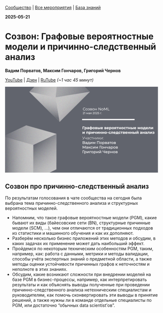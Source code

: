 [Сообщество](/README.RU.md) | [Все мероприятия](/Events.RU.md) | [База знаний](/KB/README.RU.md)

**2025-05-21**

# Созвон: Графовые вероятностные модели и причинно-следственный анализ

**Вадим Порватов, Максим Гончаров, Григорий Чернов**

[YouTube](https://youtu.be/jxooY5Vrdiw) | [Дзен](https://dzen.ru/video/watch/6833245478a7ea7fb7f9b7f6) | [RuTube](https://rutube.ru/video/512cb65f1f13f863d94bee22253a58e9/) *(~1 час 45 минут)*

![thumbnail](thumbnail.jpeg)

## Созвон про причинно-следственный анализ

По результатам голосования в чате сообщества на сегодня была выбрана тема причинно-следственного анализа и структурных вероятностных моделей.

* Напомним, что такое графовые вероятностные модели (PGM), какие бывают их виды (байесовские сети (BN), структурные причинные модели (SCM), …), чем они отличаются от традиционных подходов из статистики и машинного обучения и как их дополняют.
* Разберём несколько бизнес приложений этих методов и обсудим, в каких задачах их применение может дать наибольший эффект.
* Пройдемся по некоторым техническим особенностям PGM, таким, например, как: работа с данными, метрики и методы валидации, способы учёта экспертных знаний о предметной области, а также методы оценки устойчивости причинных графов к неточностям и неполноте в этих знаниях.
* Обсудим, какие возникают сложности при внедрении моделей на базе PGM в бизнес-процессы, например, как интерпретировать результаты и как объяснять выводы полученные при проведении причинно-следственного анализа нетехническим специалистам и руководителям, как помочь сконвертировать эти выводы в принятие решений, а также нужны ли в команде отдельные специалисты по PGM, или достаточно “обычных data scientist’ов”.